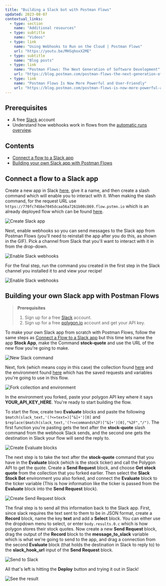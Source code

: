 ```yaml
---
title: "Building a Slack bot with Postman Flows"
updated: 2023-08-07
contextual_links:
  - type: section
    name: "Additional resources"
  - type: subtitle
    name: "Videos"
  - type: link
    name: "Using Webhooks to Run on the Cloud | Postman Flows"
    url: "https://youtu.be/MHSqhoxX2ME"
  - type: subtitle
    name: "Blog posts"
  - type: link
    name: "Postman Flows: The Next Generation of Software Development"
    url: "https://blog.postman.com/postman-flows-the-next-generation-of-software-development/"
  - type: link
    name: "Postman Flows Is Now More Powerful and User-Friendly"
    url: "https://blog.postman.com/postman-flows-is-now-more-powerful-and-user-friendly/"
---
```


## Prerequisites

* A free [Slack](https://slack.com/) account
* Understand how webhooks work in flows from the [automatic runs overview](../../concepts/automatic-runs/).

## Contents

* [Connect a flow to a Slack app](#connect-a-flow-to-a-slack-app)
* [Building your own Slack app with Postman Flows](#building-your-own-slack-app-with-postman-flows)

## Connect a flow to a Slack app

Create a new app in Slack [here](https://api.slack.com/apps), give it a name, and then create a slash command which will enable you to interact with it. When making the slash command, for the request URL use `https://770fc74bbe7045dcaa56a7261b08c869.flow.pstmn.io` which is an already deployed flow which can be found [here](https://www.postman.com/postman/workspace/utility-flows/flow/642376220544c000387685c5).

<img src="https://assets.postman.com/postman-labs-docs/cloud-execution/make-slack-app-with-command.gif" alt="Create Slack app" fetchpriority="low" loading="lazy" />

Next, enable webhooks so you can send messages to the Slack app from Postman Flows (you'll need to reinstall the app after you do this, as shown in the GIF). Pick a channel from Slack that you'll want to interact with it in from the drop-down.

<img src="https://assets.postman.com/postman-labs-docs/cloud-execution/slack-app-enable-webhooks.gif" alt="Enable Slack webhooks" fetchpriority="low" loading="lazy" />

For the final step, run the command you created in the first step in the Slack channel you installed it to and view your recipe!

<img src="https://assets.postman.com/postman-labs-docs/cloud-execution/run-slack-command.gif" alt="Enable Slack webhooks" fetchpriority="low" loading="lazy" />

## Building your own Slack app with Postman Flows

> **Prerequisites**
>
> 1. Sign up for a free [Slack](https://slack.com/) account.
> 2. Sign up for a free [polygon.io](https://polygon.io/) account and get your API key.

To make your own Slack app from scratch with Postman Flows, follow the same steps as [Connect a Flow to a Slack app](#connect-a-flow-to-a-slack-app) but this time lets name the app **Stock App**, make the Command **stock-quote** and use the URL of the new flow you're going to make.

<img src="https://assets.postman.com/postman-docs/v10/new-slack-request-url-v10-1.gif" alt="New Slack command" fetchpriority="low" loading="lazy" />

Next, fork (which means copy in this case) the collection found [here](https://www.postman.com/postman/workspace/slack-integration-flows/collection/23919558-0fc87fc5-de53-4c48-b30f-362a1a7ceba3?action=share&creator=23919558) and the environment found [here](https://www.postman.com/postman/workspace/slack-integration-flows/environment/23919558-144c823d-9dcf-42ff-b85b-66e8e1d41e2a) which has the saved requests and variables you're going to use in this flow.

<img src="https://assets.postman.com/postman-labs-docs/cloud-execution/fork-collection-and-environment.gif" alt="Fork collection and environment" fetchpriority="low" loading="lazy" />

In the environment you forked, paste your polygon API key where it says **YOUR_API_KEY_HERE**. You're ready to start building the flow.

To start the flow, create two **Evaluate** blocks and paste the following ```$match(slack_text,'(?<=text=)[^&]+')[0]``` and ```$replace($match(slack_text,'(?<=commands%2F)[^&]+')[0],"%2F","/")```. The first function you're pasting gets the text after the **stock-quote** slash command from the webhook Slack sends, and the second one gets the destination in Slack your flow will send the reply to.

<img src="https://assets.postman.com/postman-docs/v10/make-evaluate-blocks-v10-2.gif" alt="Create Evaluate blocks" fetchpriority="low" loading="lazy" />

The next step is to take the text after the **stock-quote** command that you have in the **Evaluate** block (which is the stock ticker) and call the Polygon API to get the quote. Create a **Send Request** block, and choose **Get stock quote** from the collection that you forked earlier. Then select the **Slack Stock Bot** environment you also forked, and connect the **Evaluate** block to the ticker variable (This is how information like the ticker is passed from the **Evaluate** block into the **Send Request** block).

<img src="https://assets.postman.com/postman-docs/v10/make-send-request-block-v10-2.gif" alt="Create Send Request block" fetchpriority="low" loading="lazy" />

The final step is to send all this information back to the Slack app. First, since slack requires the text sent to them to be in JSON format, create a **Record** block, name the key **text** and add a **Select** block. You can either use the dropdown menu to select, or enter ```body.results.0.c``` which is how polygon stores their stock quotes. Now create a new **Send Request** block, drag the output of the **Record** block to the **message_to_slack** variable which is what we're going to send to the app, and drag a connection from the second **Evaluate** block (that holds the destination in Slack to reply to) to the **slack_hook_url** input of the **Send Request** block.

<img src="https://assets.postman.com/postman-docs/v10/sending-to-slack-v10-2.gif" alt="Send to Slack" fetchpriority="low" loading="lazy" />

All that's left is hitting the **Deploy** button and trying it out in Slack!

<img src="https://assets.postman.com/postman-labs-docs/cloud-execution/see-result-in-slack.gif" alt="See the result" fetchpriority="low" loading="lazy" />
